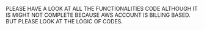 PLEASE HAVE A LOOK AT ALL THE FUNCTIONALITIES CODE ALTHOUGH IT IS MIGHT NOT COMPLETE BECAUSE AWS ACCOUNT IS BILLING BASED. 
BUT PLEASE LOOK AT THE LOGIC OF CODES.
